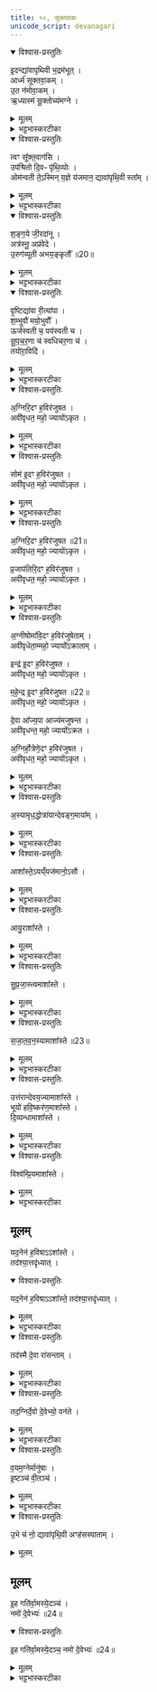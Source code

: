 ```yaml
---
title: १०, सूक्तवाकः
unicode_script: devanagari
---
```




<details open><summary>विश्वास-प्रस्तुतिः</summary>

इ॒दन्द्या॑वापृथिवी भ॒द्रम॑भूत् ।  
आर्ध्म॑ सूक्तवा॒कम् ।  
उ॒त न॑मोवा॒कम् ।  
ऋ॒ध्यास्म॑ सू॒क्तोच्य॑मग्ने ।  
</details>

<details><summary>मूलम्</summary>

इ॒दन्द्या॑वापृथिवी भ॒द्रम॑भूत् ।  
आर्ध्म॑ सूक्तवा॒कम् ।  
उ॒त न॑मोवा॒कम् ।  
ऋ॒ध्यास्म॑ सू॒क्तोच्य॑मग्ने ।  
</details>

<details><summary>भट्टभास्करटीका</summary>

1सूक्तवाकाय प्रेषितः ब्रवीति - इदमिति ॥ हे द्यावापृथिव्यौ! इदं प्रस्तुते भद्रं कल्याणं अस्माकं अभूत् संपन्नम् । भद्रं विशेष्यते - आर्ध्मं ऋद्धिं गताः सूक्तवाकं सूक्तान्युच्यन्ते सम्यगिष्टं सम्यग्दत्तं इदमस्य भद्रमस्त्विति यथातथा कर्मसमृद्धिं प्राप्ताः युवयोः प्रसादात् । किञ्च - नमोवाकं नमः अन्नं हविर्लक्षणं तदुच्यते - 'नमो देवेभ्यः' इति । देवानां तृप्तिजननतया यथा विस्रब्धं वक्तुं शक्यते तथा आर्ध्म, इदं हि दुष्प्रापमुभयम् । इत्थं क्रियाविशेषणतया नेयम् । यद्वा - ऋद्धिविशेषावेतौ, सामन्यर्द्धे विशेषर्द्धिः कर्म, यथा - 'यामेव मतुर् ऋद्धिमार्ध्नोत्' इति ।  
किञ्च - ऋद्ध्यास्स्म ऋद्धिं प्राप्ताः स्म ।  
</details>

<details open><summary>विश्वास-प्रस्तुतिः</summary>

त्वꣳ सू᳚क्त॒वाग॑सि ।  
उप॑श्रितो दि॒वᳶ पृ॑थि॒व्योः ।  
ओम॑न्वती ते॒ऽस्मिन् य॒ज्ञे य॑जमान॒ द्यावा॑पृथि॒वी स्ता᳚म् ।  
</details>

<details><summary>मूलम्</summary>

त्वꣳ सू᳚क्त॒वाग॑सि ।  
उप॑श्रितो दि॒वᳶ पृ॑थि॒व्योः ।  
ओम॑न्वती ते॒ऽस्मिन् य॒ज्ञे य॑जमान॒ द्यावा॑पृथि॒वी स्ता᳚म् ।  
</details>

<details><summary>भट्टभास्करटीका</summary>

सूक्तोच्यं सूक्तान्युच्यन्ते यथा तथा सूक्तवचनविशिष्टां ऋद्धिं प्राप्ताः स्म नैतावदेव, हे अग्ने! त्वत्प्रसादादिदमस्तु । छान्दसः क्यप् । कस्मात्पुनः त्वं एवं प्रार्थ्यस इति चेत् - त्वं खलु सूक्तवाक् सूक्तानां वाचयिताऽसि । यद्वा - सूक्तं यथातथा त्वमेव ब्रवीषि त्वद्वाचि स्थितं यदि सूक्तं, नो चेदसूक्तं, तस्मात् त्वामेव प्रार्थयामहे । त्वं हि उपश्रितः उपेत्य सर्वैः आश्रितः दिवःपृथिव्योः द्यावापृथिव्योः वर्तमानैः, तस्मात् वयमपि त्वां प्रार्थयामह इति । दिवो दिवस्भावश्छान्दसः । यद्वा - यजमानविशेषणमिदं, हे यजमान! त्वं हि द्यावापृथिव्योरुपश्रितः वृष्ट्यादिना धारकत्वेन उपकारी स्थितः, अतः ते तव द्यावापृथिव्यौ अस्मिन् यज्ञे अनेन यज्ञेन हेतुता ओमन्वती अवनवत्यौ अन्नवत्यौ वा वृष्ट्यादिना प्रजारक्षणसमर्थे स्तां भवताम् । 'वा छन्दसि' इति पूर्वसवर्णदीर्धत्वम् । अवतेरौणादिके मनिनि ऊठि गुणे 'अनो नुट्' इति नुट् ।  
</details>

<details open><summary>विश्वास-प्रस्तुतिः</summary>

श॒ङ्ग॒ये जी॒रदा॑नू ।  
अत्र॑स्नू॒ अप्र॑वेदे ।  
उ॒रुग॑व्यूती अभय॒ङ्कृतौ᳚ ॥20॥  
</details>

<details><summary>मूलम्</summary>

श॒ङ्ग॒ये जी॒रदा॑नू ।  
अत्र॑स्नू॒ अप्र॑वेदे ।  
उ॒रुग॑व्यूती अभय॒ङ्कृतौ᳚ ॥20॥  
</details>

<details><summary>भट्टभास्करटीका</summary>

शंगये सुखग्रहे सुखानामेव निष्पत्तिस्थाने स्तामित्येव । सर्वत्र जीरदानू जीवयित्र्यौ सर्वस्य । जीवेरदानुक् । अत्रस्नू अत्रसनशीले, अत्रासयित्र्यौ वा अप्रवेदे अप्रवेदशीले प्रवेदनं प्रवदो निवेदनं, करिष्यमाणस्योपकारस्य अविकथनस्वभावे । यद्वा - याथात्म्येन प्रवेदयितुमशक्ये । उरुगव्यूती विस्तीर्णगोप्रचारे प्रभूततृणोदकत्वात् । 'गोर्यूतौ छन्दसि' इत्यवादेशः । अभयंकृतौ अभयस्य कर्त्र्यौ । क्विपि पूर्वपदस्य छान्दसो मुमागमः ।  
</details>

<details open><summary>विश्वास-प्रस्तुतिः</summary>

वृ॒ष्टिद्या॑वा री॒त्या॑पा ।  
श॒म्भुवौ॑ मयो॒भुवौ᳚ ।  
ऊर्ज॑स्वती च॒ पय॑स्वती च ।  
सू॒प॒च॒र॒णा च॑ स्वधिचर॒णा च॑ ।  
तयो॑रा॒विदि॑ ।  
</details>

<details><summary>मूलम्</summary>

वृ॒ष्टिद्या॑वा री॒त्या॑पा ।  
श॒म्भुवौ॑ मयो॒भुवौ᳚ ।  
ऊर्ज॑स्वती च॒ पय॑स्वती च ।  
सू॒प॒च॒र॒णा च॑ स्वधिचर॒णा च॑ ।  
तयो॑रा॒विदि॑ ।  
</details>

<details><summary>भट्टभास्करटीका</summary>

वृष्टिद्यावा वृष्टेरभिगमयित्र्यौ । द्यु अभिगमने, विचि गुणे 'ओतो णित्' इति तपरकरणाद्वृद्धिः । यद्वा - वृष्टिनिमित्ता द्यौः दीप्तिः ययोः । द्यौरिति दीप्तिवचनः रीत्यापा रीत्या स्वभावेन विश्वमाप्तवत्यौ । यद्वा - रिङ् स्रवणे रीत्यापा स्रवदुदके । छान्दसं दीर्घत्वम् । सुपां सुलुक् 'इत्याकारः । शंभवौ रोगशमनादिलक्षणस्य सुखस्य भावयित्र्यौ । अन्तर्भावितण्यर्थाद्भवतेः क्विप् । ण्यन्तादेव वा क्विपि 'बहुलमन्यत्रापि' इति णिलुक् । मयोभुवौ प्रवृत्तिलक्षणस्य सुखस्य भावयित्र्यौ, ऊर्जस्वती च पयस्वती च एका द्यौः पयस्वती अत्रवती चैका पृथिवी सूपचरणा च एका द्यौः सुष्ठूपचरितव्या । 'छन्दसि गत्यर्थेम्यः' इति युच्, ल्युडन्तो वा बहुव्रीहिः । स्वधिचरणा च एका पृथिवी सुष्ठु अधिचरितव्येति । पर्वूवद्युच् । बहुव्रीहिर्वा । तयोः तादृश्योः द्यावापृथिव्योः आविदि आवेदने ताभ्यामन्यतमे वा ॥
</details>

<details open><summary>विश्वास-प्रस्तुतिः</summary>

अ॒ग्निरि॒दꣳ ह॒विर॑जुषत ।  
अवी॑वृधत॒ महो॒ ज्यायो॑ऽकृत ।  
</details>

<details><summary>मूलम्</summary>

अ॒ग्निरि॒दꣳ ह॒विर॑जुषत ।  
अवी॑वृधत॒ महो॒ ज्यायो॑ऽकृत ।  
</details>

<details><summary>भट्टभास्करटीका</summary>

2अग्निः आज्यभागदेवता इदं हविः आज्यभागलक्षणं अजुषत असेवत । अतिक्रान्तमप्याधारभूतं कर्म इदं हविरित्युच्यते । एवं सोमादिषु द्रष्टव्यम् ।  
</details>

<details open><summary>विश्वास-प्रस्तुतिः</summary>

सोम॑ इ॒दꣳ ह॒विर॑जुषत ।  
अवी॑वृधत॒ महो॒ ज्यायो॑ऽकृत ।  
</details>

<details><summary>मूलम्</summary>

सोम॑ इ॒दꣳ ह॒विर॑जुषत ।  
अवी॑वृधत॒ महो॒ ज्यायो॑ऽकृत ।  
</details>

<details><summary>भट्टभास्करटीका</summary>

अवीवृधत अवर्धयच्चात्मनो महः तेजः ज्यायोऽकृत प्रशस्यतरं च आत्मनो महः अकृत कृतवान् ।  
</details>

<details open><summary>विश्वास-प्रस्तुतिः</summary>

अ॒ग्निरि॒दꣳ ह॒विर॑जुषत ॥21॥  
अवी॑वृधत॒ महो॒ ज्यायो॑ऽकृत ।  

प्र॒जाप॑तिरि॒दꣳ ह॒विर॑जुषत ।  
अवी॑वृधत॒ महो॒ ज्यायो॑ऽकृत ।  
</details>

<details><summary>मूलम्</summary>

अ॒ग्निरि॒दꣳ ह॒विर॑जुषत ॥21॥  
अवी॑वृधत॒ महो॒ ज्यायो॑ऽकृत ।  

प्र॒जाप॑तिरि॒दꣳ ह॒विर॑जुषत ।  
अवी॑वृधत॒ महो॒ ज्यायो॑ऽकृत ।  
</details>

<details><summary>भट्टभास्करटीका</summary>

यद्वा - अग्निरिदं हविरजुषत, अवीवृधत चास्मान्, प्रशस्यतरं महश्चास्माकं कृतवान् । यद्वा - अवीवृधत चास्माकं महः, इतोपि प्रशस्यतरं महः अस्माकमुपर्युपरि अकृत करिष्यति । छान्दसो लुङ् । सोमादिषु गतम् ।  
</details>

<details open><summary>विश्वास-प्रस्तुतिः</summary>

अ॒ग्नीषोमा॑वि॒दꣳ ह॒विर॑जुषेताम् ।  
अवी॑वृधेता॒म्महो॒ ज्यायो᳚ऽक्राताम् ।  

इन्द्र॑ इ॒दꣳ ह॒विर॑जुषत ।  
अवी॑वृधत॒ महो॒ ज्यायो॑ऽकृत ।  

म॒हे॒न्द्र इ॒दꣳ ह॒विर॑जुषत ॥22॥  
अवी॑वृधत॒ महो॒ ज्यायो॑ऽकृत ।  

दे॒वा आ᳚ज्य॒पा आज्य॑मजुषन्त ।  
अवी॑वृधन्त॒ महो॒ ज्यायो᳚ऽक्रत ।  

अ॒ग्निर्हो॒त्रेणे॒दꣳ ह॒विर॑जुषत ।  
अवी॑वृधत॒ महो॒ ज्यायो॑ऽकृत ।  
</details>

<details><summary>मूलम्</summary>

अ॒ग्नीषोमा॑वि॒दꣳ ह॒विर॑जुषेताम् ।  
अवी॑वृधेता॒म्महो॒ ज्यायो᳚ऽक्राताम् ।  

इन्द्र॑ इ॒दꣳ ह॒विर॑जुषत ।  
अवी॑वृधत॒ महो॒ ज्यायो॑ऽकृत ।  

म॒हे॒न्द्र इ॒दꣳ ह॒विर॑जुषत ॥22॥  
अवी॑वृधत॒ महो॒ ज्यायो॑ऽकृत ।  

दे॒वा आ᳚ज्य॒पा आज्य॑मजुषन्त ।  
अवी॑वृधन्त॒ महो॒ ज्यायो᳚ऽक्रत ।  

अ॒ग्निर्हो॒त्रेणे॒दꣳ ह॒विर॑जुषत ।  
अवी॑वृधत॒ महो॒ ज्यायो॑ऽकृत ।  
</details>

<details><summary>भट्टभास्करटीका</summary>

अक्रातामिति 'मन्त्रे घस' इति च्लेर्लुक् । एवमक्रतेत्यत्रापि । अग्निर्होत्रेण सुष्ठु कृतत्वकरणेन स्विष्टकृत् इदं हविरजुषत ।  
</details>

<details open><summary>विश्वास-प्रस्तुतिः</summary>

अ॒स्यामृध॒द्धोत्रा॑यान्देवङ्ग॒माया᳚म् ।  
</details>

<details><summary>मूलम्</summary>

अ॒स्यामृध॒द्धोत्रा॑यान्देवङ्ग॒माया᳚म् ।  
</details>

<details><summary>भट्टभास्करटीका</summary>

किंच - अस्यां देवंगमायां देवगामिन्यां होत्रायां होत्रे ऋधत् ऋध्नोतु होता दैव्यो मानुषश्च । यद्वा - अस्यां होत्रायां यागे अयं यजमान ऋध्नोनु पुनःपुनर्यजताम्, सर्वा वा ऋद्धिं प्राप्नोतु ।  
</details>

<details open><summary>विश्वास-प्रस्तुतिः</summary>

आशा᳚स्ते॒ऽयय्ँयज॑मानो॒ऽसौ ।  
</details>

<details><summary>मूलम्</summary>

आशा᳚स्ते॒ऽयय्ँयज॑मानो॒ऽसौ ।  
</details>

<details><summary>भट्टभास्करटीका</summary>

एवमहमाशासे, अयमपि यजमान इदमाशास्ते । ऋधेर्लेटि व्यत्ययेन शः । असावित्यत्र यजमाननाम गृह्यते विष्णुशर्मा रुद्रशर्मेति । ब्राह्मणं च - 'यर्हि होता यजमानाय नाम गृह्णीयात्' इति ॥
</details>

<details open><summary>विश्वास-प्रस्तुतिः</summary>

आयु॒राशा᳚स्ते ।  
</details>

<details><summary>मूलम्</summary>

आयु॒राशा᳚स्ते ।  
</details>

<details><summary>भट्टभास्करटीका</summary>

3इदानीं ऋद्धिविशेषानेकैकश्येनाह - आयुः शतवर्षप्रमाणम् ।
</details>

<details open><summary>विश्वास-प्रस्तुतिः</summary>

सु॒प्र॒जा॒स्त्वमाशा᳚स्ते ।  
</details>

<details><summary>मूलम्</summary>

सु॒प्र॒जा॒स्त्वमाशा᳚स्ते ।  
</details>

<details><summary>भट्टभास्करटीका</summary>

सुप्रजास्त्वं शोभनापत्यत्वम् । 'नित्यमसिच्प्रजामेधयोः' इति समासान्तः, छान्दसं दीर्घत्वम् ।
</details>

<details open><summary>विश्वास-प्रस्तुतिः</summary>

स॒जा॒त॒व॒न॒स्यामाशा᳚स्ते ॥23॥  
</details>

<details><summary>मूलम्</summary>

स॒जा॒त॒व॒न॒स्यामाशा᳚स्ते ॥23॥  
</details>

<details><summary>भट्टभास्करटीका</summary>

सजातवनस्यां समानजातीयैः प्राणैर्वा वननं सेव्यत्वमात्मन इच्छतीति क्यजन्तात् 'अः प्रत्ययात्' इत्यकारप्रत्ययः ।  
</details>

<details open><summary>विश्वास-प्रस्तुतिः</summary>

उत्त॑रान्देवय॒ज्यामाशा᳚स्ते ।  
भूयो॑ हवि॒ष्कर॑ण॒माशा᳚स्ते ।  
दि॒व्यन्धामाशा᳚स्ते ।  
</details>

<details><summary>मूलम्</summary>

उत्त॑रान्देवय॒ज्यामाशा᳚स्ते ।  
भूयो॑ हवि॒ष्कर॑ण॒माशा᳚स्ते ।  
दि॒व्यन्धामाशा᳚स्ते ।  
</details>

<details><summary>भट्टभास्करटीका</summary>

उत्तरां उत्तरकालभाविनीं देवयज्यां दर्शपूर्णमासादिकां भूयः बहुतरं हविष्करणं यागं, दिव्यं दिवि भवं धाम स्थानम् ।  
</details>

<details open><summary>विश्वास-प्रस्तुतिः</summary>

विश्व॑म्प्रि॒यमाशा᳚स्ते ।  
</details>

<details><summary>मूलम्</summary>

विश्व॑म्प्रि॒यमाशा᳚स्ते ।  
</details>

<details><summary>भट्टभास्करटीका</summary>

किंबहुना - सर्वं प्रियमात्मन आशास्ते ।  
</details>

## मूलम्
यद॒नेन॑ ह॒विषाऽऽशा᳚स्ते ।  
तद॑श्या॒त्तदृ॑ध्यात् ।  
<details open><summary>विश्वास-प्रस्तुतिः</summary>

यद॒नेन॑ ह॒विषाऽऽशा᳚स्ते॒ तद॑श्या॒त्तदृ॑ध्यात् ।  
</details>

<details><summary>मूलम्</summary>

यद॒नेन॑ ह॒विषाऽऽशा᳚स्ते॒ तद॑श्या॒त्तदृ॑ध्यात् ।  
</details>

<details><summary>भट्टभास्करटीका</summary>

किं च - यदनेन प्रशस्ततराज्येन प्रह्रियमाणेन हविषाऽऽशास्ते तदश्यात् तत्फलं भुङ्क्ताम्, तच्च फलं ऋध्यात् समृद्धमस्य भवतु ।  
</details>

<details open><summary>विश्वास-प्रस्तुतिः</summary>

तद॑स्मै दे॒वा रा॑सन्ताम् ।  
</details>

<details><summary>मूलम्</summary>

तद॑स्मै दे॒वा रा॑सन्ताम् ।  
</details>

<details><summary>भट्टभास्करटीका</summary>

तदस्मै यजमानाय देवा अग्न्यादयः रासन्तां संसाधयन्ताम् ।  
</details>

<details open><summary>विश्वास-प्रस्तुतिः</summary>

तद॒ग्निर्दे॒वो दे॒वेभ्यो॒ वन॑ते ।  
</details>

<details><summary>मूलम्</summary>

तद॒ग्निर्दे॒वो दे॒वेभ्यो॒ वन॑ते ।  
</details>

<details><summary>भट्टभास्करटीका</summary>

तत्फलमस्मै दातुं अग्निः देवस्सन् देवेभ्यो देवसकाशात् वनते संभजते ।  
</details>

<details open><summary>विश्वास-प्रस्तुतिः</summary>

व॒यम॒ग्नेर्मानु॑षाः ।  
इ॒ष्टञ्च॑ वी॒तञ्च॑ ।  
</details>

<details><summary>मूलम्</summary>

व॒यम॒ग्नेर्मानु॑षाः ।  
इ॒ष्टञ्च॑ वी॒तञ्च॑ ।  
</details>

<details><summary>भट्टभास्करटीका</summary>

वयं च मानुषास्सन्तः अग्नेरेव प्रसादेन मनुष्यसकाशात्तस्मै दातुं वनामः । किं पुनस्तत्फलमित्याह - इष्टं यागनिमित्तं स्वर्गादिकम् । वीतं अशनखाद्यादिरूपं यदस्ति तन्मानुषम् ।  
</details>

<details open><summary>विश्वास-प्रस्तुतिः</summary>

उ॒भे च॑ नो॒ द्यावा॑पृथि॒वी अꣳह॑सस्पाताम् ।  
</details>

<details><summary>मूलम्</summary>

उ॒भे च॑ नो॒ द्यावा॑पृथि॒वी अꣳह॑सस्पाताम् ।  
</details>

## मूलम्
इ॒ह गति॑र्वा॒मस्ये॒दञ्च॑ ।  
नमो॑ दे॒वेभ्यः॑ ॥24॥  
<details open><summary>विश्वास-प्रस्तुतिः</summary>

इ॒ह गति॑र्वा॒मस्ये॒दञ्च॒ नमो॑ दे॒वेभ्यः॑ ॥24॥  
</details>

<details><summary>मूलम्</summary>

इ॒ह गति॑र्वा॒मस्ये॒दञ्च॒ नमो॑ दे॒वेभ्यः॑ ॥24॥  
</details>

<details><summary>भट्टभास्करटीका</summary>

किं च - उभे द्यावापृथिव्यौ अंहसः पापात् कर्मापचारानिमित्तात् पातां रक्षताम् । इह हविषि वामस्य वननीयस्य धनस्य गतिः व्याप्तिः । इदं च एतद्धविर्लक्षणं नमः अन्नं देवेभ्यः अस्त्विति शेषः । यद्वा - इदमेव नमः प्रशस्तं हविः देवेभ्य एव देवा एवाश्नन्ति ॥

इति तैत्तिरीये ब्राह्मणे तृतीये पञ्चमे दशमोऽनुवाकः ॥  

</details>

